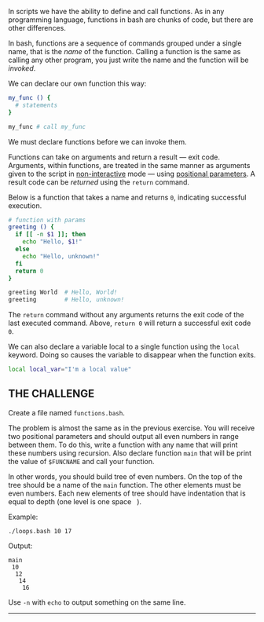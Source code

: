 In scripts we have the ability to define and call functions. As in any programming language, functions in bash are chunks of code, but there are other differences.

In bash, functions are a sequence of commands grouped under a single name, that is the _name_ of the function. Calling a function is the same as calling any other program, you just write the name and the function will be _invoked_.

We can declare our own function this way:

```bash
my_func () {
  # statements
}

my_func # call my_func
```

We must declare functions before we can invoke them.

Functions can take on arguments and return a result — exit code. Arguments, within functions, are treated in the same manner as arguments given to the script in [non-interactive](#non-interactive-mode) mode — using [positional parameters](#positional-parameters). A result code can be _returned_ using the `return` command.

Below is a function that takes a name and returns `0`, indicating successful execution.

```bash
# function with params
greeting () {
  if [[ -n $1 ]]; then
    echo "Hello, $1!"
  else
    echo "Hello, unknown!"
  fi
  return 0
}

greeting World  # Hello, World!
greeting        # Hello, unknown!
```

The `return` command without any arguments returns the exit code of the last executed command. Above, `return 0` will return a successful exit code `0`.

We can also declare a variable local to a single function using the `local` keyword. Doing so causes the variable to disappear when the function exits.

```bash
local local_var="I'm a local value"
```

## THE CHALLENGE

Create a file named `functions.bash`.

The problem is almost the same as in the previous exercise. You will receive two positional parameters and should output all even numbers in range between them. To do this, write a function with any name that will print these numbers using recursion. Also declare function `main` that will be print the value of `$FUNCNAME` and call your function.

In other words, you should build tree of even numbers. On the top of the tree should be a name of the `main` function. The other elements must be even numbers. Each new elements of tree should have indentation that is equal to depth (one level is one space ` `).

Example:

    ./loops.bash 10 17

Output:

    main
     10
      12
       14
        16

Use `-n` with `echo` to output something on the same line.

---
